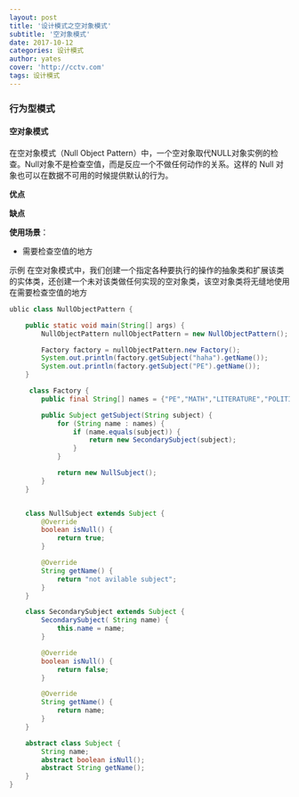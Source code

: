 ```yaml
---
layout: post
title: '设计模式之空对象模式'
subtitle: '空对象模式'
date: 2017-10-12
categories: 设计模式
author: yates
cover: 'http://cctv.com'
tags: 设计模式
---
```


### 行为型模式
#### 空对象模式
在空对象模式（Null Object Pattern）中，一个空对象取代NULL对象实例的检查。Null对象不是检查空值，而是反应一个不做任何动作的关系。这样的 Null 对象也可以在数据不可用的时候提供默认的行为。

**优点** 

**缺点**

**使用场景**：  

- 需要检查空值的地方

示例
在空对象模式中，我们创建一个指定各种要执行的操作的抽象类和扩展该类的实体类，还创建一个未对该类做任何实现的空对象类，该空对象类将无缝地使用在需要检查空值的地方
```java
ublic class NullObjectPattern {

    public static void main(String[] args) {
        NullObjectPattern nullObjectPattern = new NullObjectPattern();

        Factory factory = nullObjectPattern.new Factory();
        System.out.println(factory.getSubject("haha").getName());
        System.out.println(factory.getSubject("PE").getName());
    }

     class Factory {
        public final String[] names = {"PE","MATH","LITERATURE","POLITICAL"};

        public Subject getSubject(String subject) {
            for (String name : names) {
                if (name.equals(subject)) {
                    return new SecondarySubject(subject);
                }
            }

            return new NullSubject();
        }
    }


    class NullSubject extends Subject {
        @Override
        boolean isNull() {
            return true;
        }

        @Override
        String getName() {
            return "not avilable subject";
        }
    }

    class SecondarySubject extends Subject {
        SecondarySubject( String name) {
            this.name = name;
        }

        @Override
        boolean isNull() {
            return false;
        }

        @Override
        String getName() {
            return name;
        }
    }

    abstract class Subject {
        String name;
        abstract boolean isNull();
        abstract String getName();
    }
}
```